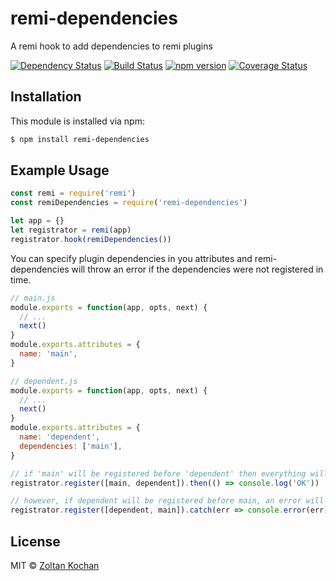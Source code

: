 # remi-dependencies

A remi hook to add dependencies to remi plugins

[![Dependency Status](https://david-dm.org/remijs/remi-dependencies/status.svg?style=flat)](https://david-dm.org/remijs/remi-dependencies)
[![Build Status](https://travis-ci.org/remijs/remi-dependencies.svg?branch=master)](https://travis-ci.org/remijs/remi-dependencies)
[![npm version](https://badge.fury.io/js/remi-dependencies.svg)](http://badge.fury.io/js/remi-dependencies)
[![Coverage Status](https://coveralls.io/repos/remijs/remi-dependencies/badge.svg?branch=master&service=github)](https://coveralls.io/github/remijs/remi-dependencies?branch=master)


## Installation

This module is installed via npm:

``` bash
$ npm install remi-dependencies
```


## Example Usage

``` js
const remi = require('remi')
const remiDependencies = require('remi-dependencies')

let app = {}
let registrator = remi(app)
registrator.hook(remiDependencies())
```

You can specify plugin dependencies in you attributes and remi-dependencies
will throw an error if the dependencies were not registered in time.

``` js
// main.js
module.exports = function(app, opts, next) {
  // ...
  next()
}
module.exports.attributes = {
  name: 'main',
}

// dependent.js
module.exports = function(app, opts, next) {
  // ...
  next()
}
module.exports.attributes = {
  name: 'dependent',
  dependencies: ['main'],
}

// if 'main' will be registered before 'dependent' then everything will be OK
registrator.register([main, dependent]).then(() => console.log('OK'))

// however, if dependent will be registered before main, an error will be thrown
registrator.register([dependent, main]).catch(err => console.error(err))
```


## License

MIT © [Zoltan Kochan](https://github.com/zkochan)
